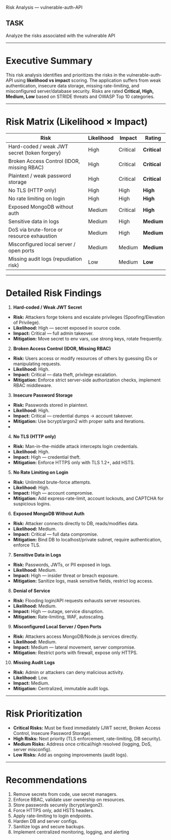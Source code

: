 Risk Analysis — vulnerable-auth-API

## TASK

Analyze the risks associated with the vulnerable API

---
# Executive Summary 

This risk analysis identifies and prioritizes the risks in the vulnerable-auth-API using **likelihood
vs impact** scoring.
The application suffers from weak authentication, insecure data storage, missing rate-limiting,
and misconfigured server/database security.
Risks are rated **Critical, High, Medium, Low** based on STRIDE threats and OWASP Top 10
categories.


---
# Risk Matrix (Likelihood × Impact)
| Risk | Likelihood | Impact | Rating |
|------|------------|--------|--------|
| Hard-coded / weak JWT secret (token forgery) | High | Critical | **Critical** |
| Broken Access Control (IDOR, missing RBAC) | High | Critical | **Critical** |
| Plaintext / weak password storage | High | Critical | **Critical** |
| No TLS (HTTP only) | High | High | **High** |
| No rate limiting on login | High | High | **High** |
| Exposed MongoDB without auth | Medium | Critical | **High** |
| Sensitive data in logs | Medium | High | **Medium** |
| DoS via brute-force or resource exhaustion | Medium | High | **Medium** |
| Misconfigured local server / open ports | Medium | Medium | **Medium** |
| Missing audit logs (repudiation risk) | Low | Medium | **Low** |
---

# Detailed Risk Findings

1. **Hard-coded / Weak JWT Secret**
- **Risk:** Attackers forge tokens and escalate privileges (Spoofing/Elevation of Privilege).
- **Likelihood:** High — secret exposed in source code.
- **Impact:** Critical — full admin takeover.
- **Mitigation:** Move secret to env vars, use strong keys, rotate frequently.
  
2. **Broken Access Control (IDOR, Missing RBAC)**
- **Risk:** Users access or modify resources of others by guessing IDs or manipulating
requests.
- **Likelihood:** High.
- **Impact:** Critical — data theft, privilege escalation.
- **Mitigation:** Enforce strict server-side authorization checks, implement RBAC middleware.
  
3. **Insecure Password Storage**
- **Risk:** Passwords stored in plaintext.
- **Likelihood:** High.
- **Impact:** Critical — credential dumps → account takeover.
- **Mitigation:** Use bcrypt/argon2 with proper salts and iterations.
- 
4. **No TLS (HTTP only)**
- **Risk:** Man-in-the-middle attack intercepts login credentials.
- **Likelihood:** High.
- **Impact:** High — credential theft.
- **Mitigation:** Enforce HTTPS only with TLS 1.2+, add HSTS.
  
5. **No Rate Limiting on Login**
- **Risk:** Unlimited brute-force attempts.
- **Likelihood:** High.
- **Impact:** High — account compromise.
- **Mitigation:** Add express-rate-limit, account lockouts, and CAPTCHA for suspicious logins.
  
6. **Exposed MongoDB Without Auth**
- **Risk:** Attacker connects directly to DB, reads/modifies data.
- **Likelihood:** Medium.
- **Impact:** Critical — full data compromise.
- **Mitigation:** Bind DB to localhost/private subnet, require authentication, enforce TLS.
  
7. **Sensitive Data in Logs**
- **Risk:** Passwords, JWTs, or PII exposed in logs.
- **Likelihood:** Medium.
- **Impact:** High — insider threat or breach exposure.
- **Mitigation:** Sanitize logs, mask sensitive fields, restrict log access.
  
8. **Denial of Service**
- **Risk:** Flooding login/API requests exhausts server resources.
- **Likelihood:** Medium.
- **Impact:** High — outage, service disruption.
- **Mitigation:** Rate-limiting, WAF, autoscaling.
  
9. **Misconfigured Local Server / Open Ports**
- **Risk:** Attackers access MongoDB/Node.js services directly.
- **Likelihood:** Medium.
- **Impact:** Medium — lateral movement, server compromise.
- **Mitigation:** Restrict ports with firewall, expose only HTTPS.
  
10. **Missing Audit Logs**
- **Risk:** Admin or attackers can deny malicious activity.
- **Likelihood:** Low.
- **Impact:** Medium.
- **Mitigation:** Centralized, immutable audit logs.
---


# Risk Prioritization

- **Critical Risks:** Must be fixed immediately (JWT secret, Broken Access Control, Insecure
Password Storage).
- **High Risks:** Next priority (TLS enforcement, rate-limiting, DB security).
- **Medium Risks:** Address once critical/high resolved (logging, DoS, server misconfig).
- **Low Risks:** Add as ongoing improvements (audit logs).
---
# Recommendations
1. Remove secrets from code, use secret managers.
2. Enforce RBAC, validate user ownership on resources.
3. Store passwords securely (bcrypt/argon2).
4. Force HTTPS only, add HSTS headers.
5. Apply rate-limiting to login endpoints.
6. Harden DB and server configs.
7. Sanitize logs and secure backups.
8. Implement centralized monitoring, logging, and alerting
